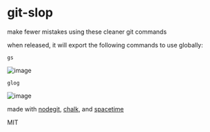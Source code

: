 # git-slop
make fewer mistakes using these cleaner git commands


when released, it will export the following commands to use globally:

`gs`

![image](https://user-images.githubusercontent.com/399657/40755022-70bed936-644a-11e8-8802-849107b72f33.png)

`glog`

![image](https://user-images.githubusercontent.com/399657/40754315-b9a437a8-6446-11e8-8880-d42b05915cd3.png)


made with [nodegit](http://npmjs.com/package/nodegit), [chalk](http://npmjs.com/package/chalk), and [spacetime](http://npmjs.com/package/nodegit)

MIT
